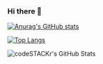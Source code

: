 ### Hi there 👋

[![Anurag's GitHub stats](https://github-readme-stats.vercel.app/api?username=IhorKytsak&hide=stars&count_private=true&show_icons=true&theme=transparent)](https://github.com/anuraghazra/github-readme-stats)

[![Top Langs](https://github-readme-stats.vercel.app/api/top-langs/?username=IhorKytsak&layout=compact)](https://github.com/anuraghazra/github-readme-stats)

<img align="center" alt="codeSTACKr's GitHub Stats" src="https://github-readme-stats.vercel.app/api?username=IhorKytsak&hide=stars&show_icons=true&hide_border=false&title_color=ff652f&icon_color=FFE400&bg_color=09131B&text_color=ffffff&border_color=0c1a25" />
